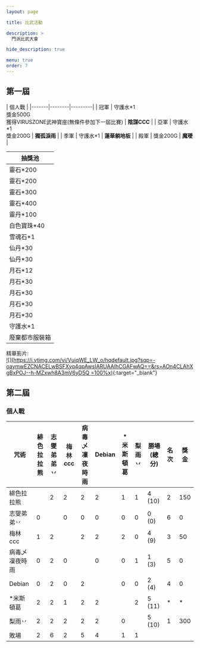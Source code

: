 ```yaml
---
layout: page

title: 比武活動

description: >
  門派比武大會

hide_description: true

menu: true
order: 7
---
```


## 第一屆
| <td colspan=3>個人戰 |
|-------|--------|---------|
| 冠軍 | 守護水\*1<br />獎金500G<br />獲得VIRUSZONE武神寶座(無條件參加下一屆比賽) | **陰謀CCC** |
| 亞軍 | 守護水\*1<br />獎金200G | **獨孤淚雨** |
| 季軍 | 守護水\*1 | **蓮華躺地板** |
| 殿軍 | 獎金200G | **魔璦** |

| 抽獎池         |
|----------------|
| 靈石*200       |
| 靈石*200       |
| 靈石*300       |
| 靈石*400       |
| 靈丹*100       |
| 白色寶珠*40    |
| 雪魂石*1       |
| 仙丹*30        |
| 仙丹*30        |
| 月石*12        |
| 月石*30        |
| 月石*30        |
| 月石*30        |
| 月石*30        |
| 守護水*1       |
| 廢棄都市服裝箱 |

精華影片:  
[![](https://i.ytimg.com/vi/VuiqWE_LW_o/hqdefault.jpg?sqp=-oaymwEZCNACELwBSFXyq4qpAwsIARUAAIhCGAFwAQ==&rs=AOn4CLAhXgBxPOJ--h-MZxwh8A3mV6yD5Q =100%x)](https://www.youtube.com/watch?v=VuiqWE_LW_o "第一屆 精彩集錦"){:target="_blank"}

## 第二屆
### 個人戰
| 咒術           | 緋色拉拉熊 | 志燮弟弟丷 | 梅林ccc | 病毒乄凜夜時雨 | Debian | *米斯頓葛 | 梨雨丷 | 勝場 (總分) | 名次 | 獎金 |
|----------------|------------|------------|---------|----------------|--------|-----------|--------|-------------|------|------|
| 緋色拉拉熊     |            | 2          | 2       | 2              | 2      | 1         | 1      | 4 (10)      | 2    | 150  |
| 志燮弟弟丷     | 0          |            | 0       | 0              | 0      | 0         | 0      | 0 (0)       | 6    | 0    |
| 梅林ccc        | 1          | 2          |         | 2              | 2      | 2         | 0      | 4 (9)       | 3    | 50   |
| 病毒乄凜夜時雨 | 0          | 2          | 0       |                | 0      | 0         | 1      | 1 (3)       | 5    | 0    |
| Debian         | 0          | 2          | 0       | 2              |        | 0         | 0      | 2 (4)       | 4    | 0    |
| *米斯頓葛      | 2          | 2          | 1       | 2              | 2      |           | 2      | 5 (11)      | *    | *    |
| 梨雨丷         | 2          | 2          | 2       | 2              | 2      | 0         |        | 5 (10)      | 1    | 300  |
| 敗場           | 2          | 6          | 2       | 5              | 4      | 1         | 1      |             |      |      |
